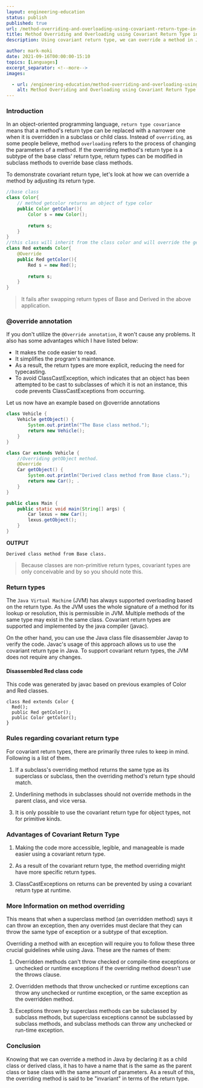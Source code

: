 ```yaml
---
layout: engineering-education
status: publish
published: true
url: /method-overriding-and-overloading-using-covariant-return-type-in-java/
title: Method Overriding and Overloading using Covariant Return Type in Java
description: Using covariant return type, we can override a method in Java. As a result, the programmer is relieved of the burden of typecasting. This article will cover how to use covariant return type and its advantages in this tutorial.

author: mark-moki
date: 2021-09-16T00:00:00-15:10
topics: [Languages]
excerpt_separator: <!--more-->
images:

  - url: /engineering-education/method-overriding-and-overloading-using-covariant-return-type-in-java/hero.jpg
    alt: Method Overriding and Overloading using Covariant Return Type in Java
---
```

### Introduction
In an object-oriented programming language, `return type covariance` means that a method's return type can be replaced with a narrower one when it is overridden in a subclass or child class. Instead of `overriding`, as some people believe, method `overloading` refers to the process of changing the parameters of a method. If the overriding method's return type is a subtype of the base class' return type, return types can be modified in subclass methods to override base class methods. 

To demonstrate covariant return type, let's look at how we can override a method by adjusting its return type.
```Java
//base class
class Color{
    // method getcolor returns an object of type color
    public Color getColor(){
        Color s = new Color();
        
        return s;
    }
}
//this class will inherit from the class color and will override the getcolor() method returning the object of the type red class
class Red extends Color{
    @Override
    public Red getColor(){
        Red s = new Red();
        
        return s;
    }
}
```
> It fails after swapping return types of Base and Derived in the above application.
### @override annotation
If you don't utilize the `@Override annotation`, it won't cause any problems. It also has some advantages which I have listed below:

- It makes the code easier to read.
- It simplifies the program's maintenance.
- As a result, the return types are more explicit, reducing the need for typecasting.
- To avoid ClassCastException, which indicates that an object has been attempted to be cast to subclasses of which it is not an instance, this code prevents ClassCastExceptions from occurring.

Let us now have an example based on @override annotations
```Java
class Vehicle {
    Vehicle getObject() {
        System.out.println("The Base class method.");
        return new Vehicle(); 
    }
}

class Car extends Vehicle {
    //Overriding getObject method.
    @Override
    Car getObject() {
        System.out.println("Derived class method from Base class.");
        return new Car(); .
    }
}

public class Main {
    public static void main(String[] args) {
        Car lexus = new Car(); 
        lexus.getObject(); 
    }
}

```
**OUTPUT**
```
Derived class method from Base class.
```
> Because classes are non-primitive return types, covariant types are only conceivable and by so you should note this.

### Return types
The `Java Virtual Machine` (JVM) has always supported overloading based on the return type. As the JVM uses the whole signature of a method for its lookup or resolution, this is permissible in JVM. Multiple methods of the same type may exist in the same class. Covariant return types are supported and implemented by the java compiler (javac).

On the other hand, you can use the Java class file disassembler Javap to verify the code. Javac's usage of this approach allows us to use the covariant return type in Java. To support covariant return types, the JVM does not require any changes.
#### Disassembled Red class code
This code was generated by javac based on previous examples of Color and Red classes.
```
class Red extends Color {
  Red();
  public Red getColor();
  public Color getColor();
}
```
### Rules regarding covariant return type
For covariant return types, there are primarily three rules to keep in mind. Following is a list of them.
1. If a subclass's overriding method returns the same type as its superclass or subclass, then the overriding method's return type should match.

2. Underlining methods in subclasses should not override methods in the parent class, and vice versa.

3. It is only possible to use the covariant return type for object types, not for primitive kinds.
### Advantages of Covariant Return Type
1. Making the code more accessible, legible, and manageable is made easier using a covariant return type.

2. As a result of the covariant return type, the method overriding might have more specific return types.

3. ClassCastExceptions on returns can be prevented by using a covariant return type at runtime.

### More Information on method overriding
This means that when a superclass method (an overridden method) says it can throw an exception, then any overrides must declare that they can throw the same type of exception or a subtype of that exception.

Overriding a method with an exception will require you to follow these three crucial guidelines while using Java. These are the names of them:
1. Overridden methods can't throw checked or compile-time exceptions or unchecked or runtime exceptions if the overriding method doesn't use the throws clause.

2. Overridden methods that throw unchecked or runtime exceptions can throw any unchecked or runtime exception, or the same exception as the overridden method.

3. Exceptions thrown by superclass methods can be subclassed by subclass methods, but superclass exceptions cannot be subclassed by subclass methods, and subclass methods can throw any unchecked or run-time exception.
### Conclusion
Knowing that we can override a method in Java by declaring it as a child class or derived class, it has to have a name that is the same as the parent class or base class with the same amount of parameters. As a result of this, the overriding method is said to be "invariant" in terms of the return type.

